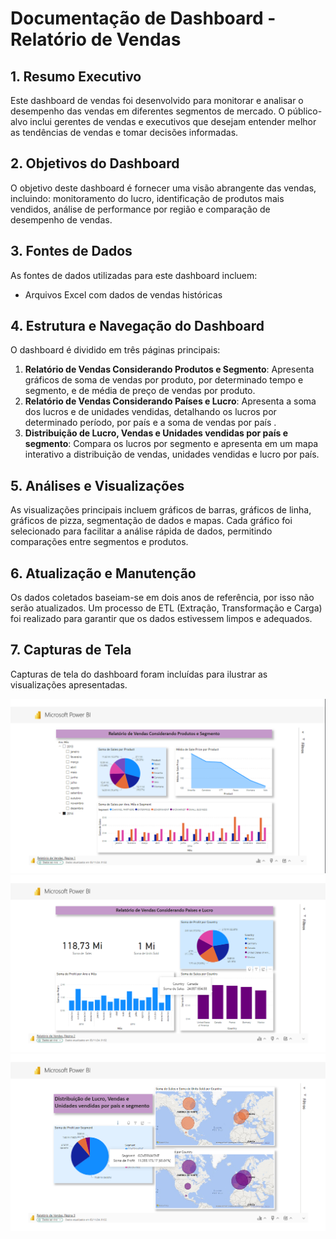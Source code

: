 # Documentação de Dashboard - Relatório de Vendas

## 1. Resumo Executivo
Este dashboard de vendas foi desenvolvido para monitorar e analisar o desempenho das vendas em diferentes segmentos de mercado. O público-alvo inclui gerentes de vendas e executivos que desejam entender melhor as tendências de vendas e tomar decisões informadas.

## 2. Objetivos do Dashboard
O objetivo deste dashboard é fornecer uma visão abrangente das vendas, incluindo: monitoramento do lucro, identificação de produtos mais vendidos, análise de performance por região e comparação de desempenho de vendas.

## 3. Fontes de Dados
As fontes de dados utilizadas para este dashboard incluem:
- Arquivos Excel com dados de vendas históricas

## 4. Estrutura e Navegação do Dashboard
O dashboard é dividido em três páginas principais:
1. **Relatório de Vendas Considerando Produtos e Segmento**: Apresenta gráficos de soma de vendas por produto, por determinado tempo e segmento, e de média de preço de vendas por produto.
2. **Relatório de Vendas Considerando Países e Lucro**: Apresenta a soma dos lucros e de unidades vendidas, detalhando os lucros por determinado período, por país e a soma de vendas por país .
3. **Distribuição de Lucro, Vendas e Unidades vendidas por país e segmento**: Compara os lucros por segmento e apresenta em um mapa interativo a distribuição de vendas, unidades vendidas e lucro por país.

## 5. Análises e Visualizações
As visualizações principais incluem gráficos de barras, gráficos de linha, gráficos de pizza, segmentação de dados e mapas. Cada gráfico foi selecionado para facilitar a análise rápida de dados, permitindo comparações entre segmentos e produtos.

## 6. Atualização e Manutenção
Os dados coletados baseiam-se em dois anos de referência, por isso não serão atualizados. Um processo de ETL (Extração, Transformação e Carga) foi realizado para garantir que os dados estivessem limpos e adequados.

## 7. Capturas de Tela
Capturas de tela do dashboard foram incluídas para ilustrar as visualizações apresentadas.

![Página1](pagina1.png)
![Página2](pagina2.png)
![Página3](pagina3.png)
